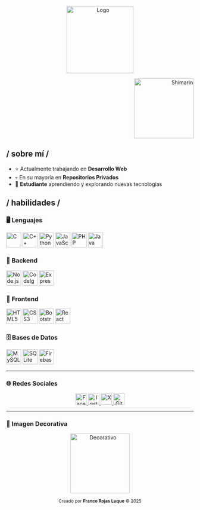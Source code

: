 <br><br>

<p align="center">
  <img src="https://i.imgur.com/x6qU1kR.png" width="180" alt="Logo" />
</p>

<p align="right">
  <img src="https://i.imgur.com/aNBi8Jf.png" width="160" alt="Shimarin" />
</p>

## / sobre mí /

- ⭐ Actualmente trabajando en **Desarrollo Web**
- 💀 En su mayoría en **Repositorios Privados**
- 👾 <strong>Estudiante</strong> aprendiendo y explorando nuevas tecnologías

## / habilidades /

### 🖥️ Lenguajes

<p>
  <img src="https://cdn.jsdelivr.net/gh/devicons/devicon/icons/c/c-original.svg" width="40" title="C" />
  <img src="https://cdn.jsdelivr.net/gh/devicons/devicon/icons/cplusplus/cplusplus-original.svg" width="40" title="C++" />
  <img src="https://cdn.jsdelivr.net/gh/devicons/devicon/icons/python/python-original.svg" width="40" title="Python" />
  <img src="https://cdn.jsdelivr.net/gh/devicons/devicon/icons/javascript/javascript-original.svg" width="40" title="JavaScript" />
  <img src="https://cdn.jsdelivr.net/gh/devicons/devicon/icons/php/php-original.svg" width="40" title="PHP" />
  <img src="https://cdn.jsdelivr.net/gh/devicons/devicon/icons/java/java-original.svg" width="40" title="Java" />
</p>

### 🔧 Backend

<p>
  <img src="https://cdn.jsdelivr.net/gh/devicons/devicon/icons/nodejs/nodejs-original.svg" width="40" title="Node.js" />
  <img src="https://cdn.jsdelivr.net/gh/devicons/devicon/icons/codeigniter/codeigniter-plain.svg" width="40" title="CodeIgniter" />
  <img src="https://cdn.jsdelivr.net/gh/devicons/devicon/icons/express/express-original.svg" width="40" title="Express" />
</p>

### 🎨 Frontend

<p>
  <img src="https://cdn.jsdelivr.net/gh/devicons/devicon/icons/html5/html5-original.svg" width="40" title="HTML5" />
  <img src="https://cdn.jsdelivr.net/gh/devicons/devicon/icons/css3/css3-original.svg" width="40" title="CSS3" />
  <img src="https://cdn.jsdelivr.net/gh/devicons/devicon/icons/bootstrap/bootstrap-original.svg" width="40" title="Bootstrap" />
  <img src="https://cdn.jsdelivr.net/gh/devicons/devicon/icons/react/react-original.svg" width="40" title="React" />
</p>

### 🗄️ Bases de Datos

<p>
  <img src="https://cdn.jsdelivr.net/gh/devicons/devicon/icons/mysql/mysql-original.svg" width="40" title="MySQL" />
  <img src="https://cdn.jsdelivr.net/gh/devicons/devicon/icons/sqlite/sqlite-original.svg" width="40" title="SQLite" />
  <img src="https://cdn.jsdelivr.net/gh/devicons/devicon/icons/firebase/firebase-plain.svg" width="40" title="Firebase" />
</p>

---

### 🌐 Redes Sociales

<p align="center">
  <a href="https://facebook.com" target="_blank">
    <img src="https://cdn.jsdelivr.net/gh/simple-icons/simple-icons/icons/facebook.svg" width="30" alt="Facebook" />
  </a>
  <a href="https://instagram.com" target="_blank">
    <img src="https://cdn.jsdelivr.net/gh/simple-icons/simple-icons/icons/instagram.svg" width="30" alt="Instagram" />
  </a>
  <a href="https://x.com" target="_blank">
    <img src="https://cdn.jsdelivr.net/gh/simple-icons/simple-icons/icons/x.svg" width="30" alt="X" />
  </a>
  <a href="https://github.com" target="_blank">
    <img src="https://cdn.jsdelivr.net/gh/simple-icons/simple-icons/icons/github.svg" width="30" alt="GitHub" />
  </a>
</p>

---

### 🎴 Imagen Decorativa

<p align="center">
  <img src="https://encrypted-tbn0.gstatic.com/images?q=tbn:ANd9GcT60qJqNgG3Mv0p4gnm1TuRPgO867Y_xgc2iQ&s" width="160" alt="Decorativo" />
</p>

<p align="center">
  <sub>Creado por <strong>Franco Rojas Luque</strong> © 2025</sub>
</p>
